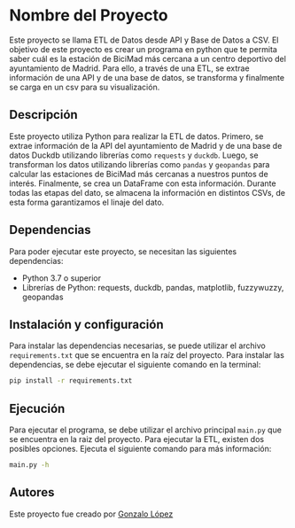 # Nombre del Proyecto

Este proyecto se llama ETL de Datos desde API y Base de Datos a CSV. El objetivo de este proyecto es crear un programa en python que te permita saber cuál es la estación de BiciMad más cercana a un centro deportivo del ayuntamiento de Madrid. Para ello, a través de una ETL, se extrae información de una API y de una base de datos, se transforma y finalmente se carga en un csv para su visualización. 

## Descripción

Este proyecto utiliza Python para realizar la ETL de datos. Primero, se extrae información de la API del ayuntamiento de Madrid y de una base de datos Duckdb utilizando librerías como `requests` y `duckdb`. Luego, se transforman los datos utilizando librerías como `pandas` y `geopandas` para calcular las estaciones de BiciMad más cercanas a nuestros puntos de interés. Finalmente, se crea un DataFrame con esta información. Durante todas las etapas del dato, se almacena la información en distintos CSVs, de esta forma garantizamos el linaje del dato.

## Dependencias

Para poder ejecutar este proyecto, se necesitan las siguientes dependencias:

- Python 3.7 o superior
- Librerías de Python: requests, duckdb, pandas, matplotlib, fuzzywuzzy, geopandas


## Instalación y configuración

Para instalar las dependencias necesarias, se puede utilizar el archivo `requirements.txt` que se encuentra en la raíz del proyecto. Para instalar las dependencias, se debe ejecutar el siguiente comando en la terminal:

```bash
pip install -r requirements.txt
```

## Ejecución

Para ejecutar el programa, se debe utilizar el archivo principal `main.py` que se encuentra en la raiz del proyecto. Para ejecutar la ETL, existen dos posibles opciones. Ejecuta el siguiente comando para más información:

```bash
main.py -h
```

## Autores

Este proyecto fue creado por [Gonzalo López](https://github.com/Glopez-a)

